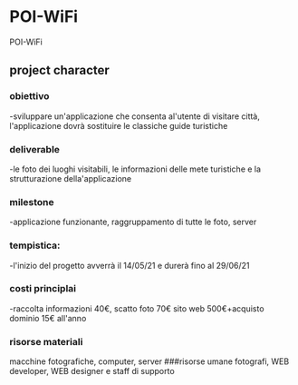 # POI-WiFi
POI-WiFi
## project character
### obiettivo
-sviluppare un'applicazione che consenta al'utente di visitare città, l'applicazione dovrà sostituire le classiche guide turistiche
### deliverable
-le foto dei luoghi visitabili, le informazioni delle mete turistiche e la strutturazione della'applicazione
### milestone
-applicazione funzionante, raggruppamento di tutte le foto, server 
### tempistica:
-l'inizio del progetto avverrà il 14/05/21 e durerà fino al 29/06/21
### costi principlai
-raccolta informazioni 40€, scatto foto 70€ sito web 500€+acquisto dominio 15€ all'anno
### risorse materiali 
macchine fotografiche, computer, server 
###risorse umane fotografi, WEB developer, WEB designer e staff di supporto
